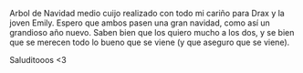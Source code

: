 Arbol de Navidad medio cuijo realizado con todo mi cariño para Drax y la joven Emily.
Espero que ambos pasen una gran navidad, como así un grandioso año nuevo.
Saben bien que los quiero mucho a los dos, y se bien que se merecen todo lo bueno que se viene (y que aseguro que se viene).

Saluditooos <3
